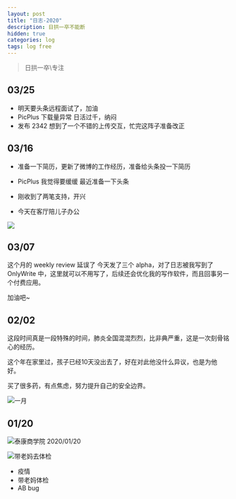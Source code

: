 ```yaml
---
layout: post
title: "日志-2020"
description: 日拱一卒不能断
hidden: true
categories: log 
tags: log free
---
```


> 日拱一卒\专注

## 03/25
- 明天要头条远程面试了，加油
- PicPlus 下载量异常 日活过千，纳闷
- 发布 2342 想到了一个不错的上传交互，忙完这阵子准备改正

## 03/16

- 准备一下简历，更新了微博的工作经历，准备给头条投一下简历

- PicPlus 我觉得要缓缓 最近准备一下头条

- 刚收到了两笔支持，开兴

- 今天在客厅陪儿子办公

![](https://picplus.oss-cn-beijing.aliyuncs.com/JPEG_200316_104025.jpg)

## 03/07

这个月的 weekly review 延误了
今天发了三个 alpha，对了日志被我写到了 OnlyWrite 中，这里就可以不用写了，后续还会优化我的写作软件，而且回事另一个付费应用。

加油吧~   

## 02/02

这段时间真是一段特殊的时间，肺炎全国混混烈烈，比非典严重，这是一次刻骨铭心的经历。

这个年在家里过，孩子已经10天没出去了，好在对此他没什么异议，也是为他好。

买了很多药，有点焦虑，努力提升自己的安全边界。

![一月](https://cdn.jsdelivr.net/gh/maoruibin/assets/pic/2020/20200202_232046-COLLAGE.jpg)

## 01/20

![泰康商学院 2020/01/20](https://cdn.jsdelivr.net/gh/maoruibin/assets/pic/2020/IMG_20200120_230753.jpg)

![带老妈去体检 ](https://cdn.jsdelivr.net/gh/maoruibin/assets/pic/2020/IMG_20200120_083825.jpg)

* 疫情
* 带老妈体检
* AB bug